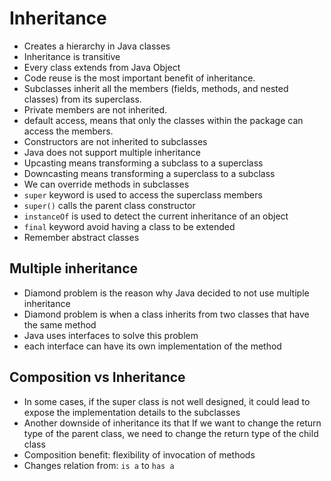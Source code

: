 # Inheritance

- Creates a hierarchy in Java classes
- Inheritance is transitive
- Every class extends from Java Object
- Code reuse is the most important benefit of inheritance.
- Subclasses inherit all the members (fields, methods, and nested classes) from its superclass.
- Private members are not inherited.
- default access, means that only the classes within the package can access the members.
- Constructors are not inherited to subclasses
- Java does not support multiple inheritance
- Upcasting means transforming a subclass to a superclass
- Downcasting means transforming a superclass to a subclass
- We can override methods in subclasses
- `super` keyword is used to access the superclass members
- `super()` calls the parent class constructor
- `instanceOf` is used to detect the current inheritance of an object
- `final` keyword avoid having a class to be extended
- Remember abstract classes

## Multiple inheritance

- Diamond problem is the reason why Java decided to not use multiple inheritance
- Diamond problem is when a class inherits from two classes that have the same method
- Java uses interfaces to solve this problem
- each interface can have its own implementation of the method

## Composition vs Inheritance

- In some cases, if the super class is not well designed, it could lead to expose the implementation details to the subclasses
- Another downside of inheritance its that If we want to change the return type of the parent class, we need to change the return type of the child class
- Composition benefit: flexibility of invocation of methods
- Changes relation from: `is a` to `has a`
